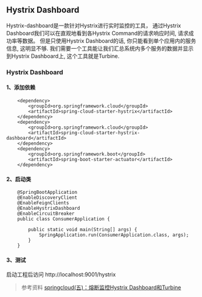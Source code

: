 ## Hystrix Dashboard
Hystrix-dashboard是一款针对Hystrix进行实时监控的工具，
通过Hystrix Dashboard我们可以在直观地看到各Hystrix Command的请求响应时间, 请求成功率等数据。
但是只使用Hystrix Dashboard的话, 你只能看到单个应用内的服务信息, 这明显不够. 
我们需要一个工具能让我们汇总系统内多个服务的数据并显示到Hystrix Dashboard上, 这个工具就是Turbine.

### Hystrix Dashboard
#### 1、添加依赖
```
    <dependency>
        <groupId>org.springframework.cloud</groupId>
        <artifactId>spring-cloud-starter-hystrix</artifactId>
    </dependency>
    <dependency>
        <groupId>org.springframework.cloud</groupId>
        <artifactId>spring-cloud-starter-hystrix-dashboard</artifactId>
    </dependency>
    <dependency>
        <groupId>org.springframework.boot</groupId>
        <artifactId>spring-boot-starter-actuator</artifactId>
    </dependency>
```

#### 2、启动类
```
    @SpringBootApplication
    @EnableDiscoveryClient
    @EnableFeignClients
    @EnableHystrixDashboard
    @EnableCircuitBreaker
    public class ConsumerApplication {
    
        public static void main(String[] args) {
            SpringApplication.run(ConsumerApplication.class, args);
        }
    }
```
#### 3、测试
启动工程后访问 http://localhost:9001/hystrix


> 参考资料
> [springcloud(五)：熔断监控Hystrix Dashboard和Turbine](http://www.ityouknow.com/springcloud/2017/05/18/hystrix-dashboard-turbine.html)








